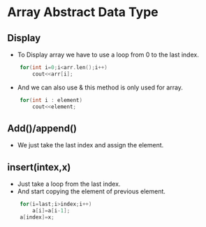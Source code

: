 # Array Abstract Data Type

## Display

- To Display array we have to use a loop from 0 to the last index.

```c++
    for(int i=0;i<arr.len();i++)
        cout<<arr[i];
```

- And we can also use & this method is only used for array.

```c++
    for(int i : element)
        cout<<element;
```

## Add()/append()

- We just take the last index and assign the element.

## insert(intex,x)

- Just take a loop from the last index.
- And start copying the element of previous element.

```c++
    for(i=last;i>index;i++)
        a[i]=a[i-1];
    a[index]=x;
```
